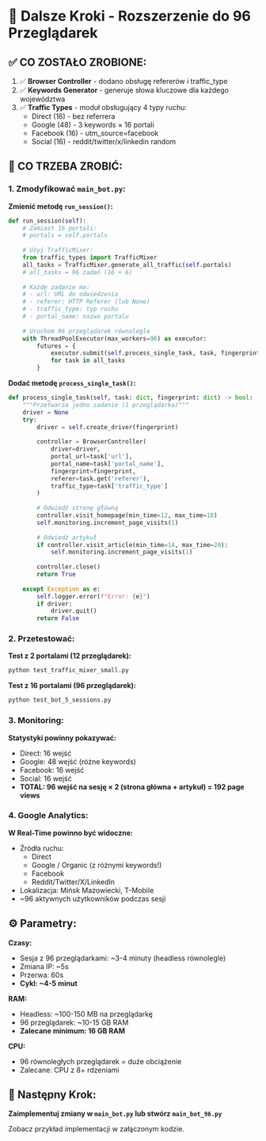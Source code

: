 # 🚀 Dalsze Kroki - Rozszerzenie do 96 Przeglądarek

## ✅ CO ZOSTAŁO ZROBIONE:

1. ✅ **Browser Controller** - dodano obsługę refererów i traffic_type
2. ✅ **Keywords Generator** - generuje słowa kluczowe dla każdego województwa
3. ✅ **Traffic Types** - moduł obsługujący 4 typy ruchu:
   - Direct (16) - bez referrera
   - Google (48) - 3 keywords × 16 portali
   - Facebook (16) - utm_source=facebook
   - Social (16) - reddit/twitter/x/linkedin random

## 🔄 CO TRZEBA ZROBIĆ:

### 1. Zmodyfikować `main_bot.py`:

**Zmienić metodę `run_session()`:**
```python
def run_session(self):
    # Zamiast 16 portali:
    # portals = self.portals
    
    # Użyj TrafficMixer:
    from traffic_types import TrafficMixer
    all_tasks = TrafficMixer.generate_all_traffic(self.portals)
    # all_tasks = 96 zadań (16 × 6)
    
    # Każde zadanie ma:
    # - url: URL do odwiedzenia
    # - referer: HTTP Referer (lub None)
    # - traffic_type: typ ruchu
    # - portal_name: nazwa portalu
    
    # Uruchom 96 przeglądarek równolegle
    with ThreadPoolExecutor(max_workers=96) as executor:
        futures = {
            executor.submit(self.process_single_task, task, fingerprint): task
            for task in all_tasks
        }
```

**Dodać metodę `process_single_task()`:**
```python
def process_single_task(self, task: dict, fingerprint: dict) -> bool:
    """Przetwarza jedno zadanie (1 przeglądarka)"""
    driver = None
    try:
        driver = self.create_driver(fingerprint)
        
        controller = BrowserController(
            driver=driver,
            portal_url=task['url'],
            portal_name=task['portal_name'],
            fingerprint=fingerprint,
            referer=task.get('referer'),
            traffic_type=task['traffic_type']
        )
        
        # Odwiedź stronę główną
        controller.visit_homepage(min_time=12, max_time=18)
        self.monitoring.increment_page_visits(1)
        
        # Odwiedź artykuł
        if controller.visit_article(min_time=14, max_time=20):
            self.monitoring.increment_page_visits(1)
        
        controller.close()
        return True
        
    except Exception as e:
        self.logger.error(f"Error: {e}")
        if driver:
            driver.quit()
        return False
```

### 2. Przetestować:

**Test z 2 portalami (12 przeglądarek):**
```bash
python test_traffic_mixer_small.py
```

**Test z 16 portalami (96 przeglądarek):**
```bash
python test_bot_5_sessions.py
```

### 3. Monitoring:

**Statystyki powinny pokazywać:**
- Direct: 16 wejść
- Google: 48 wejść (różne keywords)
- Facebook: 16 wejść
- Social: 16 wejść
- **TOTAL: 96 wejść na sesję × 2 (strona główna + artykuł) = 192 page views**

### 4. Google Analytics:

**W Real-Time powinno być widoczne:**
- Źródła ruchu:
  - Direct
  - Google / Organic (z różnymi keywords!)
  - Facebook
  - Reddit/Twitter/X/LinkedIn
- Lokalizacja: Mińsk Mazowiecki, T-Mobile
- ~96 aktywnych użytkowników podczas sesji

## ⚙️ Parametry:

**Czasy:**
- Sesja z 96 przeglądarkami: ~3-4 minuty (headless równolegle)
- Zmiana IP: ~5s
- Przerwa: 60s
- **Cykl: ~4-5 minut**

**RAM:**
- Headless: ~100-150 MB na przeglądarkę
- 96 przeglądarek: ~10-15 GB RAM
- **Zalecane minimum: 16 GB RAM**

**CPU:**
- 96 równoległych przeglądarek = duże obciążenie
- Zalecane: CPU z 8+ rdzeniami

## 🎯 Następny Krok:

**Zaimplementuj zmiany w `main_bot.py` lub stwórz `main_bot_96.py`**

Zobacz przykład implementacji w załączonym kodzie.

